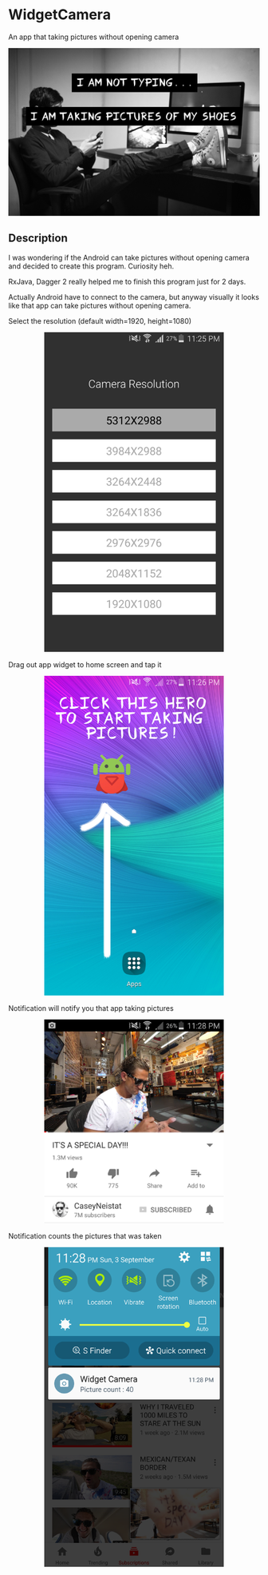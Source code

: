# WidgetCamera
An app that taking pictures without opening camera

<p align="center"><img src="https://raw.githubusercontent.com/dns21395/WidgetCamera/master/ReadmeFiles/logo.png" width="768" /></p>

Description
-----

I was wondering if the Android can take pictures without opening camera and decided to create this program. Curiosity heh. 

RxJava, Dagger 2 really helped me to finish this program just for 2 days. 

Actually Android have to connect to the camera, but anyway visually it looks like that app can take pictures without opening camera. 

Select the resolution (default width=1920, height=1080)
<p align="center"><img src="https://raw.githubusercontent.com/dns21395/WidgetCamera/master/ReadmeFiles/resolutions.png" width="360" /></p>

Drag out app widget to home screen and tap it
<p align="center"><img src="https://raw.githubusercontent.com/dns21395/WidgetCamera/master/ReadmeFiles/widget.jpg" width="360" /></p>

Notification will notify you that app taking pictures
<p align="center"><img src="https://raw.githubusercontent.com/dns21395/WidgetCamera/master/ReadmeFiles/notification.png" width="360" /></p>

Notification counts the pictures that was taken
<p align="center"><img src="https://raw.githubusercontent.com/dns21395/WidgetCamera/master/ReadmeFiles/count.png" width="360" /></p>

